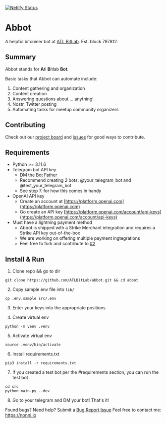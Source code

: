 [![Netlify Status](https://api.netlify.com/api/v1/badges/1db6e002-0e3c-4dfb-9a57-8d7c39109fd1/deploy-status)](https://app.netlify.com/sites/atlbitlab/deploys)

# Abbot
A helpful bitcoiner bot at [ATL BitLab](https://abbot.atlbitlab.com). Est. block 797812.

## Summary
Abbot stands for **A**tl **B**itlab **Bot**. 

Basic tasks that Abbot can automate include:
1. Content gathering and organization
2. Content creation
3. Answering questions about ... anything!
4. Nostr, Twitter posting
5. Automating tasks for meetup community organizers

## Contributing
Check out our [project board](https://github.com/orgs/ATLBitLab/projects/1) and [issues](https://github.com/ATLBitLab/abbot/issues) for good ways to contribute.

## Requirements
- Python >= 3.11.6 
- Telegram bot API key
  - DM the [Bot Father](https://www.telegram.me/BotFather)
  - Recommend creating 2 bots: @your_telegram_bot and @test_your_telegram_bot
  - See step 7. for how this comes in handy
- OpenAI API key
  - Create an account at [https://platform.openai.com](https://platform.openai.com) 
  - Go create an API key [https://platform.openai.com/account/api-keys](https://platform.openai.com/account/api-keys)
- Must have a lightning payment method
  - Abbot is shipped with a Strike Merchant integration and requires a Strike API key out-of-the-box
  - We are working on offering multiple payment ingtegrations
  - Feel free to fork and contribute to [#2](https://github.com/ATLBitLab/abbot/issues/2)

## Install & Run
1. Clone repo && go to dir
```
git clone https://github.com/ATLBitLab/abbot.git && cd abbot
```

2. Copy sample env file into `lib/`
```
cp .env.sample src/.env
```

3. Enter your keys into the appropriate positions

4. Create virtual env
```
python -m venv .venv
```

5. Activate virtual env
```
source .venv/bin/activate
```

6. Install requirements.txt
```
pip3 install -r requirements.txt
```

7. If you created a test bot per the #requirements section, you can run the test bot
```
cd src
python main.py --dev
```

8. Go to your telegram and DM your bot! That's it!

Found bugs? Need help? Submit a [Bug Report Issue](https://github.com/ATLBitLab/abbot/issues/new?assignees=&labels=&projects=&template=bug_report.md&title=)
Feel free to contact me: https://nonni.io
